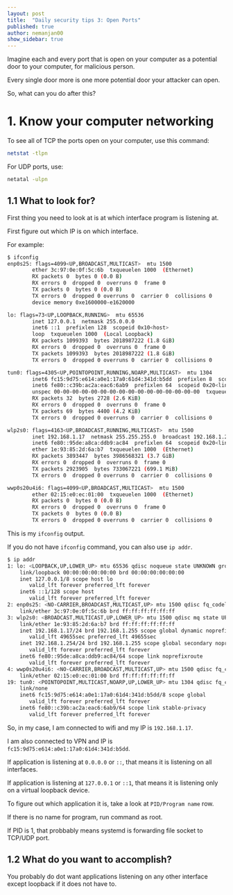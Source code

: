 ```yaml
---
layout: post
title:  "Daily security tips 3: Open Ports"
published: true
author: nemanjan00
show_sidebar: true
---
```


Imagine each and every port that is open on your computer as a potential door to your computer, for malicious person. 

Every single door more is one more potential door your attacker can open. 

So, what can you do after this? 

# 1. Know your computer networking

To see all of TCP the ports open on your computer, use this command: 

```bash
netstat -tlpn
```

For UDP ports, use: 

```bash
netatal -ulpn
```
## 1.1 What to look for? 

First thing you need to look at is at which interface program is listening at. 

First figure out which IP is on which interface. 

For example: 

```bash
$ ifconfig
enp0s25: flags=4099<UP,BROADCAST,MULTICAST>  mtu 1500
        ether 3c:97:0e:0f:5c:6b  txqueuelen 1000  (Ethernet)
        RX packets 0  bytes 0 (0.0 B)
        RX errors 0  dropped 0  overruns 0  frame 0
        TX packets 0  bytes 0 (0.0 B)
        TX errors 0  dropped 0 overruns 0  carrier 0  collisions 0
        device memory 0xe1600000-e1620000  

lo: flags=73<UP,LOOPBACK,RUNNING>  mtu 65536
        inet 127.0.0.1  netmask 255.0.0.0
        inet6 ::1  prefixlen 128  scopeid 0x10<host>
        loop  txqueuelen 1000  (Local Loopback)
        RX packets 1099393  bytes 2018987222 (1.8 GiB)
        RX errors 0  dropped 0  overruns 0  frame 0
        TX packets 1099393  bytes 2018987222 (1.8 GiB)
        TX errors 0  dropped 0 overruns 0  carrier 0  collisions 0

tun0: flags=4305<UP,POINTOPOINT,RUNNING,NOARP,MULTICAST>  mtu 1304
        inet6 fc15:9d75:e614:a0e1:17a0:61d4:341d:b5dd  prefixlen 8  scopeid 0x0<global>
        inet6 fe80::c39b:ac2a:eac6:6ab9  prefixlen 64  scopeid 0x20<link>
        unspec 00-00-00-00-00-00-00-00-00-00-00-00-00-00-00-00  txqueuelen 500  (UNSPEC)
        RX packets 32  bytes 2728 (2.6 KiB)
        RX errors 0  dropped 0  overruns 0  frame 0
        TX packets 69  bytes 4400 (4.2 KiB)
        TX errors 0  dropped 0 overruns 0  carrier 0  collisions 0

wlp2s0: flags=4163<UP,BROADCAST,RUNNING,MULTICAST>  mtu 1500
        inet 192.168.1.17  netmask 255.255.255.0  broadcast 192.168.1.255
        inet6 fe80::95de:a8ca:ddb9:ac84  prefixlen 64  scopeid 0x20<link>
        ether 1e:93:85:2d:6a:b7  txqueuelen 1000  (Ethernet)
        RX packets 3893447  bytes 3986568321 (3.7 GiB)
        RX errors 0  dropped 0  overruns 0  frame 0
        TX packets 2923905  bytes 733067221 (699.1 MiB)
        TX errors 0  dropped 0 overruns 0  carrier 0  collisions 0

wwp0s20u4i6: flags=4099<UP,BROADCAST,MULTICAST>  mtu 1500
        ether 02:15:e0:ec:01:00  txqueuelen 1000  (Ethernet)
        RX packets 0  bytes 0 (0.0 B)
        RX errors 0  dropped 0  overruns 0  frame 0
        TX packets 0  bytes 0 (0.0 B)
        TX errors 0  dropped 0 overruns 0  carrier 0  collisions 0
```

This is my ``ifconfig`` output. 

If you do not have ``ifconfig`` command, you can also use ``ip addr``. 

```bash
$ ip addr            
1: lo: <LOOPBACK,UP,LOWER_UP> mtu 65536 qdisc noqueue state UNKNOWN group default qlen 1000
    link/loopback 00:00:00:00:00:00 brd 00:00:00:00:00:00
    inet 127.0.0.1/8 scope host lo
       valid_lft forever preferred_lft forever
    inet6 ::1/128 scope host 
       valid_lft forever preferred_lft forever
2: enp0s25: <NO-CARRIER,BROADCAST,MULTICAST,UP> mtu 1500 qdisc fq_codel state DOWN group default qlen 1000
    link/ether 3c:97:0e:0f:5c:6b brd ff:ff:ff:ff:ff:ff
3: wlp2s0: <BROADCAST,MULTICAST,UP,LOWER_UP> mtu 1500 qdisc mq state UP group default qlen 1000
    link/ether 1e:93:85:2d:6a:b7 brd ff:ff:ff:ff:ff:ff
    inet 192.168.1.17/24 brd 192.168.1.255 scope global dynamic noprefixroute wlp2s0
       valid_lft 49655sec preferred_lft 49655sec
    inet 192.168.1.254/24 brd 192.168.1.255 scope global secondary noprefixroute wlp2s0
       valid_lft forever preferred_lft forever
    inet6 fe80::95de:a8ca:ddb9:ac84/64 scope link noprefixroute 
       valid_lft forever preferred_lft forever
4: wwp0s20u4i6: <NO-CARRIER,BROADCAST,MULTICAST,UP> mtu 1500 qdisc fq_codel state DOWN group default qlen 1000
    link/ether 02:15:e0:ec:01:00 brd ff:ff:ff:ff:ff:ff
19: tun0: <POINTOPOINT,MULTICAST,NOARP,UP,LOWER_UP> mtu 1304 qdisc fq_codel state UNKNOWN group default qlen 500
    link/none 
    inet6 fc15:9d75:e614:a0e1:17a0:61d4:341d:b5dd/8 scope global 
       valid_lft forever preferred_lft forever
    inet6 fe80::c39b:ac2a:eac6:6ab9/64 scope link stable-privacy 
       valid_lft forever preferred_lft forever
```

So, in my case, I am connected to wifi and my IP is ``192.168.1.17``. 

I am also connected to VPN and IP is ``fc15:9d75:e614:a0e1:17a0:61d4:341d:b5dd``. 

If application is listening at ``0.0.0.0`` or ``::``, that means it is listening on all interfaces. 

If application is listening at ``127.0.0.1`` or ``::1``, that means it is listening only on a virtual loopback device. 

To figure out which application it is, take a look at ``PID/Program name`` row. 

If there is no name for program, run command as root. 

If PID is 1, that probbably means systemd is forwarding file socket to TCP/UDP port. 

## 1.2 What do you want to accomplish? 

You probably do dot want applications listening on any other interface except loopback if it does not have to. 

